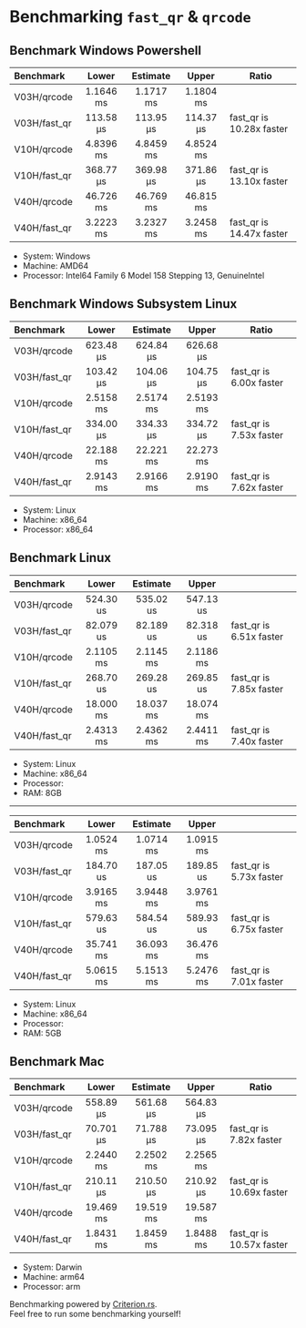# Benchmarking `fast_qr` & `qrcode`

## Benchmark Windows Powershell

| Benchmark                | Lower     | Estimate  | Upper     | Ratio                    |
| :--                      | :--:      | :--:      | :--:      | --                       |
| V03H/qrcode              | 1.1646 ms | 1.1717 ms | 1.1804 ms |                          |
| V03H/fast_qr             | 113.58 µs | 113.95 µs | 114.37 µs | fast_qr is 10.28x faster |
| V10H/qrcode              | 4.8396 ms | 4.8459 ms | 4.8524 ms |                          |
| V10H/fast_qr             | 368.77 µs | 369.98 µs | 371.86 µs | fast_qr is 13.10x faster |
| V40H/qrcode              | 46.726 ms | 46.769 ms | 46.815 ms |                          |
| V40H/fast_qr             | 3.2223 ms | 3.2327 ms | 3.2458 ms | fast_qr is 14.47x faster |
- System: Windows
- Machine: AMD64
- Processor: Intel64 Family 6 Model 158 Stepping 13, GenuineIntel

## Benchmark Windows Subsystem Linux

| Benchmark                | Lower     | Estimate  | Upper     | Ratio                    |
| :--                      | :--:      | :--:      | :--:      | --                       |
| V03H/qrcode              | 623.48 µs | 624.84 µs | 626.68 µs |                          |
| V03H/fast_qr             | 103.42 µs | 104.06 µs | 104.75 µs | fast_qr is 6.00x faster  |
| V10H/qrcode              | 2.5158 ms | 2.5174 ms | 2.5193 ms |                          |
| V10H/fast_qr             | 334.00 µs | 334.33 µs | 334.72 µs | fast_qr is 7.53x faster  |
| V40H/qrcode              | 22.188 ms | 22.221 ms | 22.273 ms |                          |
| V40H/fast_qr             | 2.9143 ms | 2.9166 ms | 2.9190 ms | fast_qr is 7.62x faster  |
- System: Linux
- Machine: x86_64
- Processor: x86_64

## Benchmark Linux

| Benchmark    |   Lower   | Estimate  |   Upper   |                         |
| :----------- | :-------: | :-------: | :-------: | ----------------------- |
| V03H/qrcode  | 524.30 us | 535.02 us | 547.13 us |                         |
| V03H/fast_qr | 82.079 us | 82.189 us | 82.318 us | fast_qr is 6.51x faster |
| V10H/qrcode  | 2.1105 ms | 2.1145 ms | 2.1186 ms |                         |
| V10H/fast_qr | 268.70 us | 269.28 us | 269.85 us | fast_qr is 7.85x faster |
| V40H/qrcode  | 18.000 ms | 18.037 ms | 18.074 ms |                         |
| V40H/fast_qr | 2.4313 ms | 2.4362 ms | 2.4411 ms | fast_qr is 7.40x faster |

- System: Linux
- Machine: x86_64
- Processor:
- RAM: 8GB

---

| Benchmark    |   Lower   | Estimate  |   Upper   |                         |
| :----------- | :-------: | :-------: | :-------: | ----------------------- |
| V03H/qrcode  | 1.0524 ms | 1.0714 ms | 1.0915 ms |                         |
| V03H/fast_qr | 184.70 us | 187.05 us | 189.85 us | fast_qr is 5.73x faster |
| V10H/qrcode  | 3.9165 ms | 3.9448 ms | 3.9761 ms |                         |
| V10H/fast_qr | 579.63 us | 584.54 us | 589.93 us | fast_qr is 6.75x faster |
| V40H/qrcode  | 35.741 ms | 36.093 ms | 36.476 ms |                         |
| V40H/fast_qr | 5.0615 ms | 5.1513 ms | 5.2476 ms | fast_qr is 7.01x faster |

- System: Linux
- Machine: x86_64
- Processor:
- RAM: 5GB

## Benchmark Mac

| Benchmark                | Lower     | Estimate  | Upper     | Ratio                    |
| :--                      | :--:      | :--:      | :--:      | --                       |
| V03H/qrcode              | 558.89 µs | 561.68 µs | 564.83 µs |                          |
| V03H/fast_qr             | 70.701 µs | 71.788 µs | 73.095 µs | fast_qr is 7.82x faster  |
| V10H/qrcode              | 2.2440 ms | 2.2502 ms | 2.2565 ms |                          |
| V10H/fast_qr             | 210.11 µs | 210.50 µs | 210.92 µs | fast_qr is 10.69x faster |
| V40H/qrcode              | 19.469 ms | 19.519 ms | 19.587 ms |                          |
| V40H/fast_qr             | 1.8431 ms | 1.8459 ms | 1.8488 ms | fast_qr is 10.57x faster |

- System: Darwin
- Machine: arm64
- Processor: arm

Benchmarking powered by [Criterion.rs](https://github.com/bheisler/criterion.rs). \
Feel free to run some benchmarking yourself!
